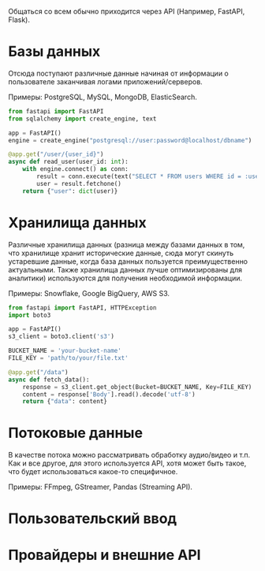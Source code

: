 Общаться со всем обычно приходится через API (Например, FastAPI, Flask).
# Базы данных

Отсюда поступают различные данные начиная от информации о пользователе заканчивая логами приложений/серверов.

Примеры: PostgreSQL, MySQL, MongoDB, ElasticSearch.

``` python
from fastapi import FastAPI
from sqlalchemy import create_engine, text

app = FastAPI()
engine = create_engine("postgresql://user:password@localhost/dbname")

@app.get("/user/{user_id}")
async def read_user(user_id: int):
    with engine.connect() as conn:
        result = conn.execute(text("SELECT * FROM users WHERE id = :user_id"), {"user_id": user_id})
        user = result.fetchone()
    return {"user": dict(user)}
```

# Хранилища данных

Различные хранилища данных (разница между базами данных в том, что хранилище хранит исторические данные, сюда могут скинуть устаревшие данные, когда база данных пользуется преимущественно актуальными. Также хранилища данных лучше оптимизированы для аналитики) используются для получения необходимой информации.

Примеры: Snowflake, Google BigQuery, AWS S3.

``` python
from fastapi import FastAPI, HTTPException
import boto3

app = FastAPI()
s3_client = boto3.client('s3')

BUCKET_NAME = 'your-bucket-name'
FILE_KEY = 'path/to/your/file.txt'

@app.get("/data")
async def fetch_data():
	response = s3_client.get_object(Bucket=BUCKET_NAME, Key=FILE_KEY)
	content = response['Body'].read().decode('utf-8')
	return {"data": content}
```

# Потоковые данные

В качестве потока можно рассматривать обработку аудио/видео и т.п. Как и все другое, для этого используется API, хотя может быть такое, что будет использоваться какое-то специфичное.

Примеры: FFmpeg, GStreamer, Pandas (Streaming API).

# Пользовательский ввод

# Провайдеры и внешние API
